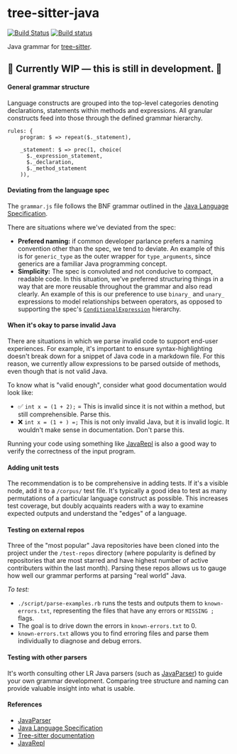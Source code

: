 tree-sitter-java
================

[![Build Status](https://travis-ci.org/tree-sitter/tree-sitter-java.svg?branch=master)](https://travis-ci.org/tree-sitter/tree-sitter-java)
[![Build status](https://ci.appveyor.com/api/projects/status/12nl5pyqvl75g2ws/branch/master?svg=true)](https://ci.appveyor.com/project/maxbrunsfeld/tree-sitter-java/branch/master)

Java grammar for [tree-sitter](https://github.com/tree-sitter/tree-sitter).

## :construction: Currently WIP — this is still in development. :construction:

#### General grammar structure

Language constructs are grouped into the top-level categories denoting declarations, statements within methods and expressions. All granular constructs feed into those through the defined grammar hierarchy.

```
rules: {
    program: $ => repeat($._statement),

    _statement: $ => prec(1, choice(
      $._expression_statement,
      $._declaration,
      $._method_statement
    )),
```

#### Deviating from the language spec

The `grammar.js` file follows the BNF grammar outlined in the [Java Language Specification](https://docs.oracle.com/javase/specs/jls/se9/html/jls-19.html).

There are situations where we've deviated from the spec:

- **Prefered naming:** if common developer parlance prefers a naming convention other than the spec, we tend to deviate. An example of this is for `generic_type` as the outer wrapper for `type_arguments`, since generics are a familiar Java programming concept.
- **Simplicity:** The spec is convoluted and not conducive to compact, readable code. In this situation, we've preferred structuring things in a way that are more reusable throughout the grammar and also read clearly. An example of this is our preference to use `binary_` and `unary_` expressions to model relationships between operators, as opposed to supporting the spec's [`ConditionalExpression`](https://docs.oracle.com/javase/specs/jls/se9/html/jls-15.html#jls-ConditionalExpression) hierarchy.

#### When it's okay to parse invalid Java

There are situations in which we parse invalid code to support end-user experiences. For example, it's important to ensure syntax-highlighting doesn't break down for a snippet of Java code in a markdown file. For this reason, we currently allow expressions to be parsed outside of methods, even though that is not valid Java.

To know what is "valid enough", consider what good documentation would look like:

- ✅ `int x = (1 + 2);` = This is invalid since it is not within a method, but still comprehensible. Parse this.
- ❌ `int x = (1 + ) =;` This is not only invalid Java, but it is invalid logic. It wouldn't make sense in documentation. Don't parse this.

Running your code using something like [JavaRepl](https://github.com/albertlatacz/java-repl) is also a good way to verify the correctness of the input program.

#### Adding unit tests

The recommendation is to be comprehensive in adding tests. If it's a visible node, add it to a `/corpus/` test file. It's typically a good idea to test as many permutations of a particular language construct as possible. This increases test coverage, but doubly acquaints readers with a way to examine expected outputs and understand the "edges" of a language.

#### Testing on external repos

Three of the "most popular" Java repositories have been cloned into the project under the `/test-repos` directory (where popularity is defined by repositories that are most starred and have highest number of active contributers within the last month). Parsing these repos allows us to gauge how well our grammar performs at parsing "real world" Java.

_To test:_
- `./script/parse-examples.rb` runs the tests and outputs them to `known-errors.txt`, representing the files that have any errors or `MISSING ;` flags.
- The goal is to drive down the errors in `known-errors.txt` to 0.
- `known-errors.txt` allows you to find erroring files and parse them individually to diagnose and debug errors.

#### Testing with other parsers

It's worth consulting other LR Java parsers (such as [JavaParser](https://github.com/javaparser/javaparser)) to guide your own grammar development. Comparing tree structure and naming can provide valuable insight into what is usable.

#### References

- [JavaParser](https://github.com/javaparser/javaparser)
- [Java Language Specification](https://docs.oracle.com/javase/specs/jls/se9/html/jls-19.html)
- [Tree-sitter documentation](http://tree-sitter.github.io/tree-sitter/creating-parsers.html)
- [JavaRepl](https://github.com/albertlatacz/java-repl)
